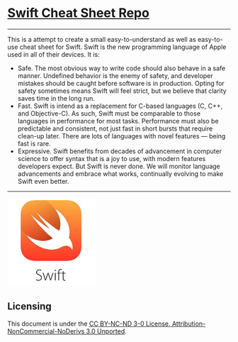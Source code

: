 [Swift Cheat Sheet Repo](http://zawiki.praxis-arbor.ch/doku.php/tschinz:swift)
================================

---

This is a attempt to create a small easy-to-understand as well as easy-to-use cheat sheet for Swift. Swift is the new programming language of Apple used in all of their devices. 
It is:

- Safe. The most obvious way to write code should also behave in a safe manner. Undefined behavior is the enemy of safety, and developer mistakes should be caught before software is in production. Opting for safety sometimes means Swift will feel strict, but we believe that clarity saves time in the long run.
- Fast. Swift is intend as a replacement for C-based languages (C, C++, and Objective-C). As such, Swift must be comparable to those languages in performance for most tasks. Performance must also be predictable and consistent, not just fast in short bursts that require clean-up later. There are lots of languages with novel features — being fast is rare.
- Expressive. Swift benefits from decades of advancement in computer science to offer syntax that is a joy to use, with modern features developers expect. But Swift is never done. We will monitor language advancements and embrace what works, continually evolving to make Swift even better.

---

![Swift Icon](source/img/swift.png)

Licensing
---
This document is under the [CC BY-NC-ND 3-0 License, Attribution-NonCommercial-NoDerivs 3.0 Unported](http://creativecommons.org/licenses/by-nc-nd/3.0/).

